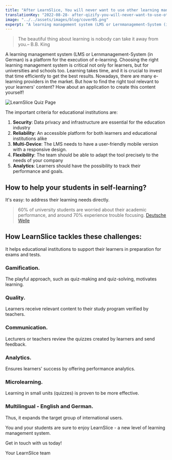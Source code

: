 ```yaml
---
title: "After LearnSlice, You will never want to use other learning management systems."
translationKey: "2022-08-28- after-qizify-you-will-never-want-to-use-other-learning-management-systems"
image: "../../assets/images/blog/cover05.png"
experpt: "A learning management system (LMS or Lernmanagement-System (in German) is a platform for the execution of e-learning. Choosing the right learning management system is critical not only for learners, but for universities and schools too."
---
```


> The beautiful thing about learning is nobody can take it away from you.– B.B. King

A learning management system (LMS or Lernmanagement-System (in German) is a platform for the execution of e-learning. Choosing the right learning management system is critical not only for learners, but for universities and schools too. Learning takes time, and it is crucial to invest that time efficiently to get the best results. Nowadays, there are many e-learning providers in the market. But how to find the right tool relevant to your learners' content? How about an application to create this content yourself!

![LearnSlice Quiz Page](/assets/images/screen1.png "LearnSlice Quiz Page")

The important criteria for educational institutions are:

1. **Security**: Data privacy and infrastructure are essential for the education industry
2. **Reliability**: An accessible platform for both learners and educational institutions alike
3. **Multi-Device**: The LMS needs to have a user-friendly mobile version with a responsive design.
4. **Flexibility**: The team should be able to adapt the tool precisely to the needs of your company
5. **Analytics**: Learners should have the possibility to track their performance and goals.

## How to help your students in self-learning?

It's easy: to address their learning needs directly.

> 60% of university students are worried about their academic performance, and around 70% experience trouble focusing. [Deutsche Welle](https://www.dw.com/en/university-students-in-the-pandemic-they-forgot-about-us/a-58323230)

## How LearnSlice tackles these challenges:

It helps educational institutions to support their learners in preparation for exams and tests.

### Gamification.
The playful approach, such as quiz-making and quiz-solving, motivates learning.
### Quality.
Learners receive relevant content to their study program verified by teachers.
### Communication.
Lecturers or teachers review the quizzes created by learners and send feedback.
### Analytics.
Ensures learners' success by offering performance analytics.
### Microlearning.
Learning in small units (quizzes) is proven to be more effective.
### Multilingual - English and German.
Thus, it expands the target group of international users.

You and your students are sure to enjoy LearnSlice - a new level of learning management system.

Get in touch with us today!

Your LearnSlice team